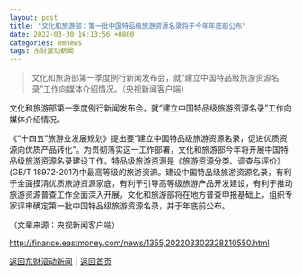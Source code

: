 ```yaml
---
layout: post
title: "文化和旅游部：第一批中国特品级旅游资源名录将于今年年底前公布"
date: 2022-03-30 16:13:56 +0800
categories: emnews
tags: 东财滚动新闻
---
```

> 文化和旅游部第一季度例行新闻发布会，就“建立中国特品级旅游资源名录”工作向媒体介绍情况。（央视新闻客户端）

<p>文化和旅游部第一季度例行新闻发布会，就“建立中国特品级旅游资源名录”工作向媒体介绍情况。</p>
 <p>《“十四五”旅游业发展规划》提出要“建立中国特品级旅游资源名录，促进优质资源向优质产品转化”。为贯彻落实这一工作部署，文化和旅游部今年将开展中国特品级旅游资源名录建设工作。特品级旅游资源是《旅游资源分类、调查与评价》(GB/T 18972-2017)中最高等级的旅游资源。建设中国特品级旅游资源名录，有利于全面摸清优质旅游资源家底，有利于引导高等级旅游产品开发建设，有利于推动旅游资源普查工作全面深入开展，文化和旅游部将在地方普查申报基础上，组织专家评审确定第一批中国特品级旅游资源名录，并于年底前公布。</p><p class="em_media">（文章来源：央视新闻客户端）</p>

<http://finance.eastmoney.com/news/1355,202203302328210550.html>

[返回东财滚动新闻](//finews.withounder.com/emnews/)｜[返回首页](//finews.withounder.com/)
